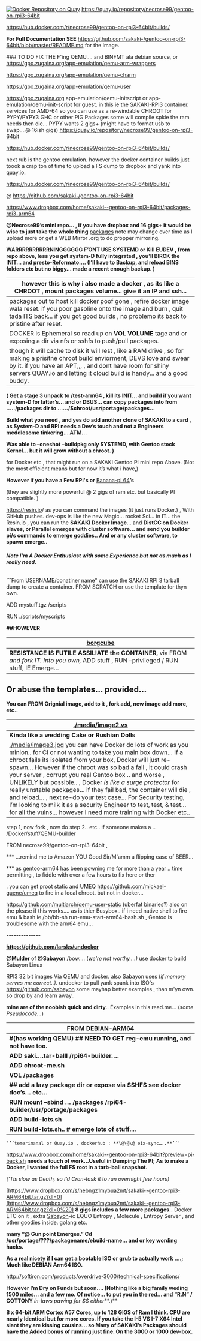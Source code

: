 [![Docker Repository on Quay](https://quay.io/repository/necrose99/gentoo-on-rpi3-64bit/status "Docker Repository on Quay")](https://quay.io/repository/necrose99/gentoo-on-rpi3-64bit)
https://quay.io/repository/necrose99/gentoo-on-rpi3-64bit

https://hub.docker.com/r/necrose99/gentoo-on-rpi3-64bit/builds/

**For Full Documentation SEE**
https://github.com/sakaki-/gentoo-on-rpi3-64bit/blob/master/README.md for the
Image.

\#\#\# TO DO FIX THE F'ing QEMU.... and BINFMT ala debian source, or
https://gpo.zugaina.org/app-emulation/qemu-arm-wrappers

https://gpo.zugaina.org/app-emulation/qemu-charm

https://gpo.zugaina.org/app-emulation/qemu-user

https://gpo.zugaina.org app-emulation/qemu-initscript or
app-emulation/qemu-init-script for guest. in this ie the SAKAKI-RPI3 container.
services for AMD-64 so you can use as a re-windable CHROOT for PYPY/PYPY3 GHC or
other PIG Packages some will compile spkie the ram needs then die... PYPY wants
2 gigs+ (might have to format usb to swap....\@ 16ish gigs)
https://quay.io/repository/necrose99/gentoo-on-rpi3-64bit

https://hub.docker.com/r/necrose99/gentoo-on-rpi3-64bit/builds/

next rub is the gentoo emulation. however the docker container builds just toook
a crap ton of time to upload a FS dump to dropbox and yank into quay.io.

https://hub.docker.com/r/necrose99/gentoo-on-rpi3-64bit/builds/

\@ <https://github.com/sakaki-/gentoo-on-rpi3-64bit>

<https://www.dropbox.com/home/sakaki--gentoo-on-rpi3-64bit/packages-rpi3-arm64>

**\@Necrose99’s mini repo… , if you have dropbox and 16 gigs+ it would be wise
to just take the whole thing**
[packages](https://www.dropbox.com/home/sakaki--gentoo-on-rpi3-64bit?preview=Packages.txt)
note may change over time as I upload more or get a WEB Mirror .org to do
propper mirroring.

**WARRRRRRRRRRNINGGGGGG F’ONT USE SYSTEMD or Kill EUDEV , from repo above, less
you get system-D fully integrated , you’ll BIRCK the INIT… and
presto-Reformato…. (I’ll have to Backup, and reload BINS folders etc but no
biggy… made a recent enough backup. )**

| however this is why i also made a docker , as its like a CHROOT , mount packages volume... give it an IP and ssh...                                                                                                                                                       |
|---------------------------------------------------------------------------------------------------------------------------------------------------------------------------------------------------------------------------------------------------------------------------|
| packages out to host kill docker poof gone , refire docker image wala reset. if you poor gasoline onto the image and burn , quit tada ITS back... if you got good builds , no problemo its back to pristine after reset.                                                  |
| DOCKER is Ephemeral so read up on **VOL VOLUME** tage and or exposing a dir via nfs or sshfs to push/pull packages.                                                                                                                                                       |
| though it will cache to disk it will rest , like a RAM drive , so for making a prisitne chroot build enviorment, DEVS love and swear by it. if you have an APT,,, , and dont have room for shiny servers QUAY.io and letting it cloud build is handy... and a good buddy. |

**( Get a stage 3 unpack to /test-arm64 , kill its INIT… and build if you want
system-D for latter’s… and or DBUS… can copy packages into from …../packages dir
to ……/\$chroot/usr/portage/packages…**

**Build what you need , and yes do add another clone of SAKAKI to a card , as
System-D and RPI needs a Dev’s touch and not a Engineers meddlesome tinkering…
ATM…**

**Was able to –oneshot –buildpkg only SYSTEMD, with Gentoo stock Kernel… but it
will grow without a chroot. )**

for Docker etc , that might run on a SAKAKI Gentoo PI mini repo Above. (Not the
most efficient means but for now it’s what i have,)

**However if you have a Few RPI's or** [Banana-pi
64](http://www.banana-pi.org/m64.html)**’s**

(they are slightly more powerful \@ 2 gigs of ram etc. but basically PI
compatible. )

<https://resin.io>/ as you can command the images (it just runs Docker.) , With
GitHub pushes. dev-ops is like the new Magic... rocket Sci… in IT... the
Resin.io , you can run the **SAKAKI Docker Image**… and **DistCC on Docker
slaves, or Parallel emerges with cluster software… and send you builder pi/s
commands to emerge goddies.. And or any cluster software, to spawn emerge..**

###### **Note I'm A Docker Enthusiast with some Experience but not as much as I really need.**

\`\`\`From USERNAME/conatiner name" can use the SAKAKI RPI 3 tarball dump to
create a container. FROM SCRATCH or use the template for thyn own.

ADD mystuff.tgz /scripts

RUN ./scripts/myscripts

**\#\#HOWEVER**

| [borgcube](https://vignette3.wikia.nocookie.net/scifi/images/7/76/Borg_cube.jpg/revision/latest?cb=20130523191156)                                                                                                     |
|----------------------------------------------------------------------------------------------------------------------------------------------|
| **RESISTANCE IS FUTILE ASSILIATE the CONTAINER,**  via FROM *and fork IT. Into you own,* ADD stuff , RUN –privileged / RUN stuff, IE Emerge… |

Or abuse the templates… provided…
---------------------------------

**You can FROM Orignial image, add to it , fork add, new image add more, etc..**

| [./media/image2.vs](./media/image2.vs)                                                                                                                                                                                                                                                                                                                                                                                                                                                                                                                                                                                                                                               |
|--------------------------------------------------------------------------------------------------------------------------------------------------------------------------------------------------------------------------------------------------------------------------------------------------------------------------------------------------------------------------------------------------------------------------------------------------------------------------------------------------------------------------------------------------------------------------------------------------------------------------------------------------------------------------------------|
| **Kinda like a wedding Cake or Rushian Dolls**                                                                                                                                                                                                                                                                                                                                                                                                                                                                                                                                                                                                                                       |
| [./media/image3.jpg](./media/image3.jpg) you can have Docker do lots of work as you minion.. for CI or not wanting to take you main box down… If a chroot fails its isolated from your box, Docker will just re-spawn… However if the chroot was so bad a fail , it could crash your server , corrupt you real Gentoo box .. and worse , UNLIKELY but possible.. , Docker *is like a surge protector* for really unstable packages… if they fail bad, the container will die , and reload… , next re-do your test case… For Security testing, I’m looking to milk it as a security Engineer to test, test, & test… for all the vulns… however I need more training with Docker etc.. |

step 1, now fork , now do step 2.. etc.. if someone makes a ..
/Docker/stuff/QEMU-builder

FROM necrose99/gentoo-on-rpi3-64bit ,

\*\*\* ...remind me to Amazon YOU Good Sir/M'amm a flipping case of BEER...

\*\*\* as gentoo-arm64 has been powning me for more than a year .. time
permitting , to fiddle with over a few hours to fix here or ther

. you can get proot static and UMEQ https://github.com/mickael-guene/umeq to
fire in a local chroot. but not in docker...

https://github.com/multiarch/qemu-user-static (uberfat binaries?) also on the
please if this works.... as is thier Busybox.. if i need native shell to fire
emu & bash ie /bb/bb-sh run-emu-start-arm64-bash.sh , Gentoo is troublesome with
the arm64 emu...

**--------------**

**https://github.com/larsks/undocker**

**\@Mulder** of **\@Sabayon** /bow.... (*we're not worthy....)* use docker to
build Sabayon Linux

RPI3 32 bit images Via QEMU and docker. also Sabayon uses (*if memory serves me
correct..).* undocker to pull yank spank into ISO's <https://github.com/sabayon>
some mayhap better examples , than m'yn own. so drop by and learn away..

**mine are of the noobish quick and dirty**.. Examples in this read.me... (*some
Pseudocode…*)

| **FROM DEBIAN-ARM64**                                                        |
|------------------------------------------------------------------------------|
| **\#(has working QEMU) \#\# NEED TO GET reg-emu running, and not have too.** |
| **ADD saki….tar-balll /rpi64-builder….**                                     |
| **ADD chroot-me.sh**                                                         |
| **VOL /packages**                                                            |
| **\#\# add a lazy package dir or expose via SSHFS see docker doc’s… etc…**   |
| **RUN mount –sbind … /packages /rpi64-builder/usr/portage/packages**         |
| **ADD build-lots.sh**                                                        |
| **RUN build-lots.sh.. \# emerge lots of stuff....**                          |

`‘’’temerimanal or Quay.io , dockerhub : **\@\@\@ eix-sync…..**’’’`

<https://www.dropbox.com/home/sakaki--gentoo-on-rpi3-64bit?preview=pi-back.sh>
**needs a touch of work…Useful in Dumping The PI; As to make a Docker, I wanted
the full FS root in a tarb-ball snapshot.**

*(‘Tis slow as Death, so I’d Cron-task it to run overnight few hours)*

[https://www.dropbox.com/s/nebngz1mybua2mt/sakaki--gentoo-rpi3-ARM64bit.tar.gz?dl=0](https://www.dropbox.com/s/nebngz1mybua2mt/sakaki--gentoo-rpi3-ARM64bit.tar.gz?dl=0%20)
**8 gigs includes a few more packages..** Docker ETC on it , extra
[Sabayon](sabayon.org)-ic EQUO Entropy , Molecule , Entropy Server , and other
goodies inside. golang etc.

**many “\@ Gun point Emerges.” Cd /usr/portage/???/packagename/ebuild-name… and
or key wording hacks.**

**As a real nicety if I can get a bootable ISO or grub to actually work ….; Much
like DEBIAN Arm64 ISO.**

<http://softiron.com/products/overdrive-3000/technical-specifications/>

**However I’m Dry on Funds but soon…. (Nothing like a big family weding 1500
miles… and a few mo. Of notice… to put you in the red… and “R.N” / COTTONY**
*in-laws pawing for \$\$ either***.)**

**8 x 64-bit ARM Cortex A57 Cores, up to 128 GIGS of Ram I think. CPU are nearly
Identical but for more cores. If you take the I-5 VS I-7 X64 Intel slant they
are kissing cousins… so Many of SAKAKI’s Packages should have the Added bonus of
running just fine. On the 3000 or 1000 dev-box.**



